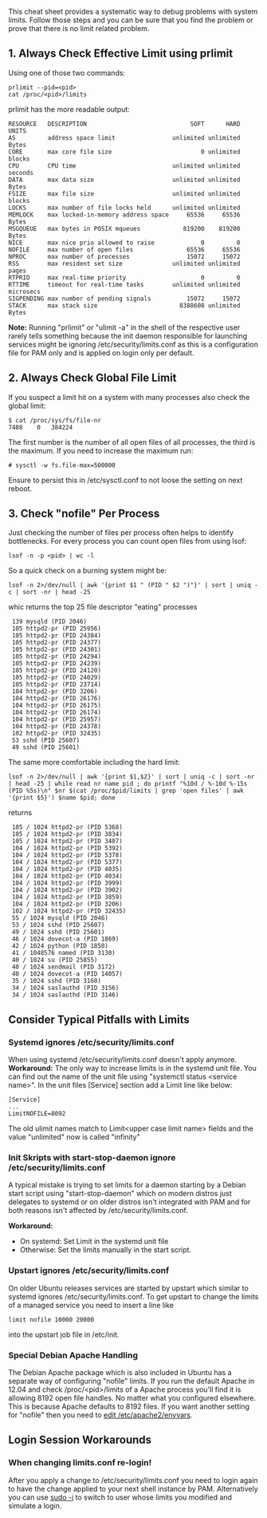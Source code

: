 This cheat sheet provides a systematic way to debug problems with system limits. Follow those steps and you can be sure that you find the problem or prove that there is no limit related problem.

## 1. Always Check Effective Limit using prlimit

Using one of those two commands:

    prlimit --pid=<pid>
    cat /proc/<pid>/limits

prlimit has the more readable output:

    RESOURCE   DESCRIPTION                             SOFT      HARD UNITS
    AS         address space limit                unlimited unlimited Bytes
    CORE       max core file size                         0 unlimited blocks
    CPU        CPU time                           unlimited unlimited seconds
    DATA       max data size                      unlimited unlimited Bytes
    FSIZE      max file size                      unlimited unlimited blocks
    LOCKS      max number of file locks held      unlimited unlimited 
    MEMLOCK    max locked-in-memory address space     65536     65536 Bytes
    MSGQUEUE   max bytes in POSIX mqueues            819200    819200 Bytes
    NICE       max nice prio allowed to raise             0         0 
    NOFILE     max number of open files               65536     65536 
    NPROC      max number of processes                15072     15072 
    RSS        max resident set size              unlimited unlimited pages
    RTPRIO     max real-time priority                     0         0 
    RTTIME     timeout for real-time tasks        unlimited unlimited microsecs
    SIGPENDING max number of pending signals          15072     15072 
    STACK      max stack size                       8388608 unlimited Bytes

**Note:** Running "prlimit" or "ulimit -a" in the shell of the
respective user rarely tells something because the init daemon
responsible for launching services might be ignoring
/etc/security/limits.conf as this is a configuration file for PAM only
and is applied on login only per default.

## 2. Always Check Global File Limit

If you suspect a limit hit on a system with many processes also check
the global limit:

    $ cat /proc/sys/fs/file-nr
    7488    0   384224

The first number is the number of all open files of all processes, the
third is the maximum. If you need to increase the maximum run:

    # sysctl -w fs.file-max=500000

Ensure to persist this in /etc/sysctl.conf to not loose the setting on next reboot.

## 3. Check "nofile" Per Process

Just checking the number of files per process often helps to identify
bottlenecks. For every process you can count open files from using lsof:

    lsof -n -p <pid> | wc -l

So a quick check on a burning system might be:

    lsof -n 2>/dev/null | awk '{print $1 " (PID " $2 ")"}' | sort | uniq -c | sort -nr | head -25

whic returns the top 25 file descriptor "eating" processes

     139 mysqld (PID 2046)
     105 httpd2-pr (PID 25956)
     105 httpd2-pr (PID 24384)
     105 httpd2-pr (PID 24377)
     105 httpd2-pr (PID 24301)
     105 httpd2-pr (PID 24294)
     105 httpd2-pr (PID 24239)
     105 httpd2-pr (PID 24120)
     105 httpd2-pr (PID 24029)
     105 httpd2-pr (PID 23714)
     104 httpd2-pr (PID 3206)
     104 httpd2-pr (PID 26176)
     104 httpd2-pr (PID 26175)
     104 httpd2-pr (PID 26174)
     104 httpd2-pr (PID 25957)
     104 httpd2-pr (PID 24378)
     102 httpd2-pr (PID 32435)
     53 sshd (PID 25607)
     49 sshd (PID 25601)

The same more comfortable including the hard limit:

    lsof -n 2>/dev/null | awk '{print $1,$2}' | sort | uniq -c | sort -nr | head -25 | while read nr name pid ; do printf "%10d / %-10d %-15s (PID %5s)\n" $nr $(cat /proc/$pid/limits | grep 'open files' | awk '{print $5}') $name $pid; done

returns

     105 / 1024 httpd2-pr (PID 5368)
     105 / 1024 httpd2-pr (PID 3834)
     105 / 1024 httpd2-pr (PID 3407)
     104 / 1024 httpd2-pr (PID 5392)
     104 / 1024 httpd2-pr (PID 5378)
     104 / 1024 httpd2-pr (PID 5377)
     104 / 1024 httpd2-pr (PID 4035)
     104 / 1024 httpd2-pr (PID 4034)
     104 / 1024 httpd2-pr (PID 3999)
     104 / 1024 httpd2-pr (PID 3902)
     104 / 1024 httpd2-pr (PID 3859)
     104 / 1024 httpd2-pr (PID 3206)
     102 / 1024 httpd2-pr (PID 32435)
     55 / 1024 mysqld (PID 2046)
     53 / 1024 sshd (PID 25607)
     49 / 1024 sshd (PID 25601)
     46 / 1024 dovecot-a (PID 1869)
     42 / 1024 python (PID 1850)
     41 / 1048576 named (PID 3130)
     40 / 1024 su (PID 25855)
     40 / 1024 sendmail (PID 3172)
     40 / 1024 dovecot-a (PID 14057)
     35 / 1024 sshd (PID 3160)
     34 / 1024 saslauthd (PID 3156)
     34 / 1024 saslauthd (PID 3146)

## Consider Typical Pitfalls with Limits

### Systemd ignores /etc/security/limits.conf

When using systemd /etc/security/limits.conf doesn't apply anymore.
**Workaround:** The only way to increase limits is in the systemd unit
file. You can find out the name of the unit file using "systemctl status
\<service name\>". In the unit files [Service] section add a Limit line
like below:

    [Service]
    ...
    LimitNOFILE=8092

The old ulimit names match to Limit\<upper case limit name\> fields and
the value "unlimited" now is called "infinity"

### Init Skripts with start-stop-daemon ignore /etc/security/limits.conf

A typical mistake is trying to set limits for a daemon starting by a
Debian start script using "start-stop-daemon" which on modern distros just
delegates to systemd or on older distros isn't integrated with PAM and for
both reasons isn't affected by /etc/security/limits.conf.

**Workaround:** 
- On systemd: Set Limit in the systemd unit file
- Otherwise: Set the limits manually in the start script.

### Upstart ignores /etc/security/limits.conf

On older Ubuntu releases services are started by upstart which similar to 
systemd ignores /etc/security/limits.conf. To get upstart to
change the limits of a managed service you need to insert a line like

    limit nofile 10000 20000

into the upstart job file in /etc/init.

### Special Debian Apache Handling

The Debian Apache package which is also included in Ubuntu has a
separate way of configuring "nofile" limits. If you run the default
Apache in 12.04 and check /proc/\<pid\>/limits of a Apache process
you'll find it is allowing 8192 open file handles. No matter what you
configured elsewhere. This is because Apache defaults to 8192 files. If
you want another setting for "nofile" then you need to [edit
/etc/apache2/envvars](http://www.lzone.de/Ubuntu+Apache+and+ulimit).

## Login Session Workarounds

### When changing limits.conf re-login!

After you apply a change to /etc/security/limits.conf you need to login
again to have the change applied to your next shell instance by PAM.
Alternatively you can use [sudo -i](http://lzone.de/apply+limits+immediately) to 
switch to user whose limits you modified and simulate a login.
